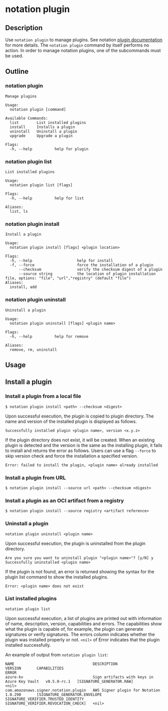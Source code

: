 # notation plugin

## Description

Use `notation plugin` to manage plugins. See notation [plugin documentation](https://github.com/notaryproject/notaryproject/blob/main/specs/plugin-extensibility.md) for more details. The `notation plugin` command by itself performs no action. In order to manage notation plugins, one of the subcommands must be used.

## Outline

### notation plugin

```text
Manage plugins

Usage:
  notation plugin [command]

Available Commands:
  list        List installed plugins
  install     Installs a plugin
  uninstall   Uninstall a plugin
  upgrade     Upgrade a plugin

Flags:
  -h, --help          help for plugin
```

### notation plugin list

```text
List installed plugins

Usage:
  notation plugin list [flags]

Flags:
  -h, --help          help for list

Aliases:
  list, ls
```

### notation plugin install

```text
Install a plugin

Usage:
  notation plugin install [flags] <plugin location>

Flags:
  -h, --help                    help for install
  -f, --force                   force the installation of a plugin
      --checksum                verify the checksum digest of a plugin
      --source string           the location of plugin installation file, options: "file", "url","registry" (default "file")                  
Aliases:
  install, add
```

### notation plugin uninstall

```text
Uninstall a plugin

Usage:
  notation plugin uninstall [flags] <plugin name>

Flags:
  -h, --help          help for remove

Aliases:
  remove, rm, uninstall
```

## Usage

## Install a plugin 

### Install a plugin from a local file

```shell
$ notation plugin install <path> --checksum <digest>
```

Upon successful execution, the plugin is copied to plugin directory. The name and version of the installed plugin is displayed as follows. 

```console
Successfully installed plugin <plugin name>, version <x.y.z>
```

If the plugin directory does not exist, it will be created. When an existing plugin is detected and the version is the same as the installing plugin, it fails to install and returns the error as follows. Users can use a flag `--force` to skip version check and force the installation a specified version.

```console
Error: failed to install the plugin, <plugin name> already installed
```

### Install a plugin from URL

```shell
$ notation plugin install --source url <path> --checksum <digest>
```

### Install a plugin as an OCI artifact from a registry

```shell
$ notation plugin install --source registry <artifact reference>
```

### Uninstall a plugin

```shell
notation plugin uninstall <plugin name>
```

Upon successful execution, the plugin is uninstalled from the plugin directory. 

```
Are you sure you want to uninstall plugin "<plugin name>"? [y/N] y
Successfully uninstalled <plugin name> 
```

If the plugin is not found, an error is returned showing the syntax for the plugin list command to show the installed plugins.

```
Error: <plugin name> does not exist
```

### List installed plugins

```shell
notation plugin list
```

Upon successful execution, a list of plugins are printed out with information of name, description, version, capabilities and errors. The capabilities show what the plugin is capable of, for example, the plugin can generate signatures or verify signatures. The errors column indicates whether the plugin was installed properly or not. `<nil>` of Error indicates that the plugin installed successfully.

An example of output from `notation plugin list`:

```text
NAME                                   DESCRIPTION                                   VERSION       CAPABILITIES                                                                                            ERROR
azure-kv                               Sign artifacts with keys in Azure Key Vault   v0.5.0-rc.1   [SIGNATURE_GENERATOR.RAW]                                                                                <nil>
com.amazonaws.signer.notation.plugin   AWS Signer plugin for Notation                1.0.290       [SIGNATURE_GENERATOR.ENVELOPE SIGNATURE_VERIFIER.TRUSTED_IDENTITY SIGNATURE_VERIFIER.REVOCATION_CHECK]   <nil>
```
